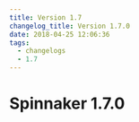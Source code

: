 ```yaml
---
title: Version 1.7
changelog_title: Version 1.7.0
date: 2018-04-25 12:06:36
tags:
  - changelogs
  - 1.7
---
```


# Spinnaker 1.7.0

<script src="https://gist.github.com/spinnaker-release/78f2f3d55bc849c3a71939287e6b2cb4.js"/>
